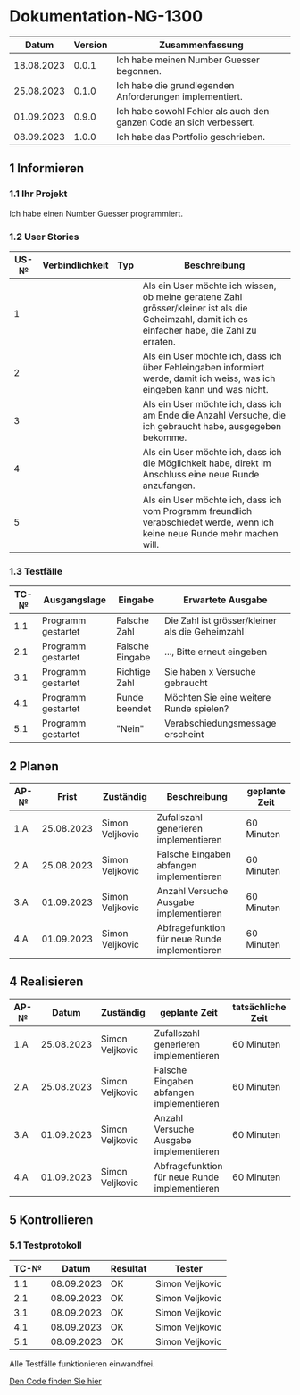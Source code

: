 # Dokumentation-NG-1300

| Datum | Version | Zusammenfassung                                              |
| ----- | ------- | ------------------------------------------------------------ |
| 18.08.2023 | 0.0.1 | Ich habe meinen Number Guesser begonnen. |
| 25.08.2023 | 0.1.0 | Ich habe die grundlegenden Anforderungen implementiert. |
| 01.09.2023 | 0.9.0 | Ich habe sowohl Fehler als auch den ganzen Code an sich verbessert. |
| 08.09.2023 | 1.0.0 | Ich habe das Portfolio geschrieben. |

## 1 Informieren

### 1.1 Ihr Projekt

Ich habe einen Number Guesser programmiert.

### 1.2 User Stories

| US-№ | Verbindlichkeit | Typ  | Beschreibung                       |
| ---- | --------------- | ---- | ---------------------------------- |
| 1    |                 |      | Als ein User möchte ich wissen, ob meine geratene Zahl grösser/kleiner ist als die Geheimzahl, damit ich es einfacher habe, die Zahl zu erraten. |
| 2    |                 |      | Als ein User möchte ich, dass ich über Fehleingaben informiert werde, damit ich weiss, was ich eingeben kann und was nicht. |
| 3    |                 |      | Als ein User möchte ich, dass ich am Ende die Anzahl Versuche, die ich gebraucht habe, ausgegeben bekomme. |
| 4    |                 |      | Als ein User möchte ich, dass ich die Möglichkeit habe, direkt im Anschluss eine neue Runde anzufangen. |
| 5    |                 |      | Als ein User möchte ich, dass ich vom Programm freundlich verabschiedet werde, wenn ich keine neue Runde mehr machen will. |



### 1.3 Testfälle

| TC-№ | Ausgangslage | Eingabe | Erwartete Ausgabe |
| ---- | ------------ | ------- | ----------------- |
| 1.1  | Programm gestartet | Falsche Zahl | Die Zahl ist grösser/kleiner als die Geheimzahl |
| 2.1  | Programm gestartet | Falsche Eingabe | ..., Bitte erneut eingeben |
| 3.1  | Programm gestartet | Richtige Zahl | Sie haben x Versuche gebraucht |
| 4.1  | Programm gestartet | Runde beendet | Möchten Sie eine weitere Runde spielen? |
| 5.1  | Programm gestartet | "Nein" | Verabschiedungsmessage erscheint |



## 2 Planen

| AP-№ | Frist | Zuständig | Beschreibung | geplante Zeit |
| ---- | ----- | --------- | ------------ | ------------- |
| 1.A  | 25.08.2023 | Simon Veljkovic | Zufallszahl generieren implementieren | 60 Minuten |
| 2.A  | 25.08.2023 | Simon Veljkovic | Falsche Eingaben abfangen implementieren | 60 Minuten |
| 3.A  | 01.09.2023 | Simon Veljkovic | Anzahl Versuche Ausgabe implementieren | 60 Minuten |
| 4.A  | 01.09.2023 | Simon Veljkovic | Abfragefunktion für neue Runde implementieren | 60 Minuten |




## 4 Realisieren

| AP-№ | Datum | Zuständig | geplante Zeit | tatsächliche Zeit |
| ---- | ----- | --------- | ------------- | ----------------- |
| 1.A  | 25.08.2023 | Simon Veljkovic | Zufallszahl generieren implementieren | 60 Minuten | 30 Minuten |
| 2.A  | 25.08.2023 | Simon Veljkovic | Falsche Eingaben abfangen implementieren | 60 Minuten | 120 Minuten |
| 3.A  | 01.09.2023 | Simon Veljkovic | Anzahl Versuche Ausgabe implementieren | 60 Minuten | 60 Minuten |
| 4.A  | 01.09.2023 | Simon Veljkovic | Abfragefunktion für neue Runde implementieren | 60 Minuten | 30 Minuten |



## 5 Kontrollieren

### 5.1 Testprotokoll

| TC-№ | Datum | Resultat | Tester |
| ---- | ----- | -------- | ------ |
| 1.1  | 08.09.2023 | OK | Simon Veljkovic |
| 2.1  | 08.09.2023 | OK | Simon Veljkovic |
| 3.1  | 08.09.2023 | OK | Simon Veljkovic |
| 4.1  | 08.09.2023 | OK | Simon Veljkovic |
| 5.1  | 08.09.2023 | OK | Simon Veljkovic |

Alle Testfälle funktionieren einwandfrei.

[Den Code finden Sie hier](https://github.com/Vettelfanboy/Program.cs)

